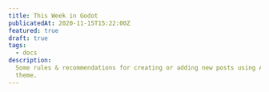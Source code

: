 ```yaml
---
title: This Week in Godot
publicatedAt: 2020-11-15T15:22:00Z
featured: true
draft: true
tags:
  - docs
description:
  Some rules & recommendations for creating or adding new posts using AstroPaper
  theme.
---
```

